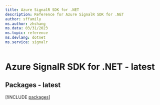 ```yaml
---
title: Azure SignalR SDK for .NET
description: Reference for Azure SignalR SDK for .NET
author: sffamily
ms.author: zhshang
ms.data: 03/31/2023
ms.topic: reference
ms.devlang: dotnet
ms.service: signalr
---
```

# Azure SignalR SDK for .NET - latest
## Packages - latest
[!INCLUDE [packages](signalr-index.md)]